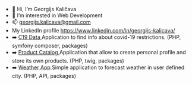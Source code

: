 - 👋 Hi, I’m Georgijs Kaličava
- 👀 I’m interested in Web Development
- 📫 georgijs.kalicava@gmail.com
- My LinkedIn profile https://www.linkedin.com/in/georgijs-kalicava/
- :arrow_right: <a href="https://github.com/Georgkali/Covid19-Data"> C19 Data </a> Application to find info about covid-19 restrictions. (PHP, symfony composer, packages)
- :arrow_right: <a href="https://github.com/Georgkali/Product-Catalog"> Product Catalog </a> Application that allow to create personal profile and store its own products. (PHP, twig, packages)
- :arrow_right: <a href="https://github.com/Georgkali/Weather"> Weather App </a> Simple application to forecast weather in user defined city. (PHP, API, packages)
<!---
Georgkali/Georgkali is a ✨ special ✨ repository because its `README.md` (this file) appears on your GitHub profile.
You can click the Preview link to take a look at your changes.
--->
